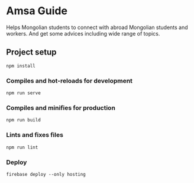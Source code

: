 # Amsa Guide

Helps Mongolian students to connect with abroad Mongolian students and workers. And get some advices including wide range of topics.

## Project setup

```
npm install
```

### Compiles and hot-reloads for development

```
npm run serve
```

### Compiles and minifies for production

```
npm run build
```

### Lints and fixes files

```
npm run lint
```

### Deploy

```
firebase deploy --only hosting
```
